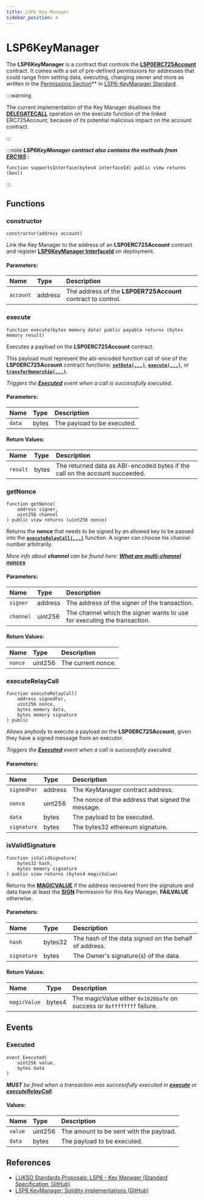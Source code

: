 ```yaml
---
title: LSP6 Key Manager
sidebar_position: 4
---
```


# LSP6KeyManager

The **LSP6KeyManager** is a contract that controls the **[LSP0ERC725Account](./lsp0-erc725-account.md)** contract. It comes with a set of pre-defined permissions for addresses that could range from setting data, executing, changing owner and more as written in the [Permissions Section](../universal-profile/04-lsp6-key-manager.md#-types-of-permissions)\*\* in [LSP6-KeyManager Standard](../universal-profile/04-lsp6-key-manager.md).

:::warning

The current implementation of the Key Manager disallows the **[DELEGATECALL](../universal-profile/04-lsp6-key-manager.md#permissions-value)** operation on the execute function of the linked ERC725Account, because of its potential malicious impact on the account contract.

:::

:::note
**_LSP6KeyManager contract also contains the methods from_ [_ERC165_](https://eips.ethereum.org/EIPS/eip-165) :**

```solidity
function supportsInterface(bytes4 interfaceId) public view returns (bool)
```

:::

## Functions

### constructor

```solidity
constructor(address account)
```

Link the Key Manager to the address of an **LSP0ERC725Account** contract and register **[LSP6KeyManager InterfaceId](./interface-ids.md)** on deployment.

#### Parameters:

| Name      | Type    | Description                                                  |
| :-------- | :------ | :----------------------------------------------------------- |
| `account` | address | The address of the **LSP0ER725Account** contract to control. |

### execute

```solidity
function execute(bytes memory data) public payable returns (bytes memory result)
```

Executes a payload on the **LSP0ERC725Account** contract.

This payload must represent the abi-encoded function call of one of the **LSP0ERC725Account** contract functions: **[`setData(...)`](./lsp0-erc725-account.md#setdata)**, **[`execute(...)`](./lsp0-erc725-account.md#execute)**, or **[`transferOwnership(...)`](./lsp0-erc725-account.md#transferownership)**.

_Triggers the **[Executed](#executed)** event when a call is successfully executed._

#### Parameters:

| Name   | Type  | Description                 |
| :----- | :---- | :-------------------------- |
| `data` | bytes | The payload to be executed. |

#### Return Values:

| Name     | Type  | Description                                                                  |
| :------- | :---- | :--------------------------------------------------------------------------- |
| `result` | bytes | The returned data as ABI-encoded bytes if the call on the account succeeded. |

### getNonce

```solidity
function getNonce(
    address signer,
    uint256 channel
) public view returns (uint256 nonce)
```

Returns the **nonce** that needs to be signed by an allowed key to be passed into the **[`executeRelayCall(...)`](#executerelaycall)** function. A signer can choose his channel number arbitrarily.

_More info about **channel** can be found here: **[What are multi-channel nonces](../faq/channel-nonce.md)**_

#### Parameters:

| Name      | Type    | Description                                                              |
| :-------- | :------ | :----------------------------------------------------------------------- |
| `signer`  | address | The address of the signer of the transaction.                            |
| `channel` | uint256 | The channel which the signer wants to use for executing the transaction. |

#### Return Values:

| Name    | Type    | Description        |
| :------ | :------ | :----------------- |
| `nonce` | uint256 | The current nonce. |

### executeRelayCall

```solidity
function executeRelayCall(
    address signedFor,
    uint256 nonce,
    bytes memory data,
    bytes memory signature
) public
```

Allows anybody to execute a payload on the **LSP0ERC725Account**, given they have a signed message from an executor.

_Triggers the **[Executed](#executed)** event when a call is successfully executed._

#### Parameters:

| Name        | Type    | Description                                       |
| :---------- | :------ | :------------------------------------------------ |
| `signedFor` | address | The KeyManager contract address.                  |
| `nonce`     | uint256 | The nonce of the address that signed the message. |
| `data`      | bytes   | The payload to be executed.                       |
| `signature` | bytes   | The bytes32 ethereum signature.                   |

### isValidSignature

```solidity
function isValidSignature(
    bytes32 hash,
    bytes memory signature
) public view returns (bytes4 magicValue)
```

Returns the **[MAGICVALUE](https://eips.ethereum.org/EIPS/eip-1271)** if the address recovered from the signature and data have at least the **[SIGN](../universal-profile/04-lsp6-key-manager.md/#permission-values)** Permission for this Key Manager, **FAILVALUE** otherwise.

#### Parameters:

| Name        | Type    | Description                                           |
| :---------- | :------ | :---------------------------------------------------- |
| `hash`      | bytes32 | The hash of the data signed on the behalf of address. |
| `signature` | bytes   | The Owner's signature(s) of the data.                 |

#### Return Values:

| Name         | Type   | Description                                                            |
| :----------- | :----- | :--------------------------------------------------------------------- |
| `magicValue` | bytes4 | The magicValue either `0x1626ba7e` on success or `0xffffffff` failure. |

## Events

### Executed

```solidity
event Executed(
    uint256 value,
    bytes data
)
```

_**MUST** be fired when a transaction was successfully executed in **[execute](#execute)** or **[executeRelayCall](#executerelaycall)**._

#### Values:

| Name    | Type    | Description                             |
| :------ | :------ | :-------------------------------------- |
| `value` | uint256 | The amount to be sent with the payload. |
| `data`  | bytes   | The payload to be executed.             |

## References

- [LUKSO Standards Proposals: LSP6 - Key Manager (Standard Specification, GitHub)](https://github.com/lukso-network/LIPs/blob/main/LSPs/LSP-6-KeyManager.md)
- [LSP6 KeyManager: Solidity implementations (GitHub)](https://github.com/lukso-network/lsp-universalprofile-smart-contracts/tree/develop/contracts/LSP6KeyManager)
